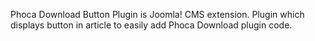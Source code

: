 Phoca Download Button Plugin is Joomla! CMS extension. Plugin which displays button in article to easily add Phoca Download plugin code.